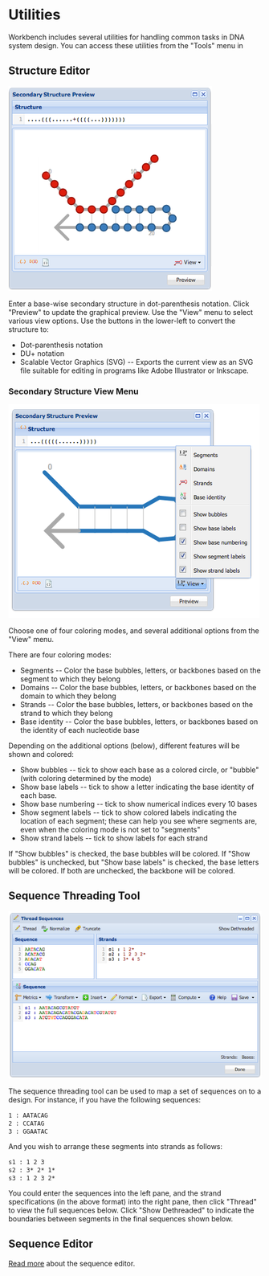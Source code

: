Utilities
=========

Workbench includes several utilities for handling common tasks in DNA system design. You can access these utilities from the "Tools" menu in 

## Structure Editor

![Secondary Structure Tool](images/secondary.png)

Enter a base-wise secondary structure in dot-parenthesis notation. Click "Preview" to update the graphical preview. Use the "View" menu to select various view options. Use the buttons in the lower-left to convert the structure to:

-	Dot-parenthesis notation
-	DU+ notation
-	Scalable Vector Graphics (SVG) -- Exports the current view as an SVG file suitable for editing in programs like Adobe Illustrator or Inkscape. 

### Secondary Structure View Menu

![Secondary Structure "View" menu](images/view-menu.png)

Choose one of four coloring modes, and several additional options from the "View" menu.

There are four coloring modes:

-	Segments -- Color the base bubbles, letters, or backbones based on the segment to which they belong
-	Domains -- Color the base bubbles, letters, or backbones based on the domain to which they belong
-	Strands -- Color the base bubbles, letters, or backbones based on the strand to which they belong
-	Base identity -- Color the base bubbles, letters, or backbones based on the identity of each nucleotide base

Depending on the additional options (below), different features will be shown and colored:

-	Show bubbles -- tick to show each base as a colored circle, or "bubble" (with coloring determined by the mode)
-	Show base labels -- tick to show a letter indicating the base identity of each base. 
-	Show base numbering -- tick to show numerical indices every 10 bases
-	Show segment labels -- tick to show colored labels indicating the location of each segment; these can help you see where segments are, even when the coloring mode is not set to "segments"
-	Show strand labels -- tick to show labels for each strand

If "Show bubbles" is checked, the base bubbles will be colored. If "Show bubbles" is unchecked, but "Show base labels" is checked, the base letters will be colored. If both are unchecked, the backbone will be colored. 

## Sequence Threading Tool

![Seqeunce Threading Tool](images/thread.png)

The sequence threading tool can be used to map a set of sequences on to a design. For instance, if you have the following sequences:

	1 : AATACAG
	2 : CCATAG
	3 : GGAATAC

And you wish to arrange these segments into strands as follows:

	s1 : 1 2 3
	s2 : 3* 2* 1*
	s3 : 1 2 3 2*

You could enter the sequences into the left pane, and the strand specifications (in the above format) into the right pane, then click "Thread" to view the full sequences below. Click "Show Dethreaded" to indicate the boundaries between segments in the final sequences shown below. 

## Sequence Editor

[Read more](sequence-edit) about the sequence editor.

